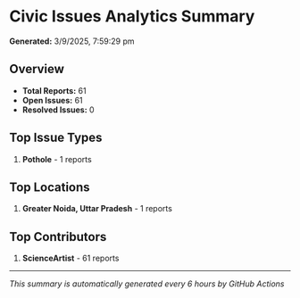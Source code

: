 #  Civic Issues Analytics Summary

**Generated:** 3/9/2025, 7:59:29 pm

##  Overview
- **Total Reports:** 61
- **Open Issues:** 61
- **Resolved Issues:** 0

##  Top Issue Types
1. **Pothole** - 1 reports

##  Top Locations
1. **Greater Noida, Uttar Pradesh** - 1 reports

##  Top Contributors
1. **ScienceArtist** - 61 reports

---
*This summary is automatically generated every 6 hours by GitHub Actions*
